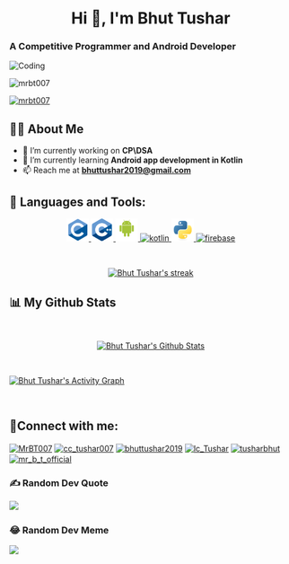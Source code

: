 <h1 align="center">Hi 👋, I'm Bhut Tushar</h1>
<h3 align="left">A Competitive Programmer and Android Developer</h3>
<img alt = "Coding" width = "400" src = "https://camo.githubusercontent.com/b86a9047afd5ab67de4d8d1c1ce6293db7900b997bb10cfdeec7046e7f035fe3/68747470733a2f2f6d69726f2e6d656469756d2e636f6d2f6d61782f313336302f312a495247486d69477361313673746564517649615a66772e676966">

<p align="left"> <img src="https://komarev.com/ghpvc/?username=mrbt007&label=Profile%20views&color=0e75b6&style=flat" alt="mrbt007" /> </p>

<p align="left"> <a href="https://github.com/ryo-ma/github-profile-trophy"><img src="https://github-profile-trophy.vercel.app/?username=mrbt007" alt="mrbt007" /></a> </p>

## 🙋‍♂️ About Me

- 🔭 I’m currently working on **CP\DSA**
- 🌱 I’m currently learning **Android app development in Kotlin**
- 📫 Reach me at **bhuttushar2019@gmail.com**

## 🚀 Languages and Tools:

<p align="center">
     <a href="https://www.cprogramming.com/" target="_blank"> <img src="https://raw.githubusercontent.com/devicons/devicon/master/icons/c/c-original.svg" alt="c" width="40" height="40"/> </a> 
     <a href="https://www.w3schools.com/cpp/" target="_blank"> <img src="https://raw.githubusercontent.com/devicons/devicon/master/icons/cplusplus/cplusplus-original.svg" alt="cplusplus" width="40" height="40"/> </a> 
     <a href="https://developer.android.com" target="_blank" rel="noreferrer"> <img src="https://raw.githubusercontent.com/devicons/devicon/master/icons/android/android-original-wordmark.svg" alt="android" width="40" height="40"/> </a>
     <a href="https://kotlinlang.org" target="_blank" rel="noreferrer"> <img src="https://www.vectorlogo.zone/logos/kotlinlang/kotlinlang-icon.svg" alt="kotlin" width="40" height="40"/> </a> 
      <a href="https://www.python.org" target="_blank"> <img src="https://raw.githubusercontent.com/devicons/devicon/master/icons/python/python-original.svg" alt="python" width="40" height="40"/> </a> 
     <a href="https://firebase.google.com/" target="_blank" rel="noreferrer"> <img src="https://www.vectorlogo.zone/logos/firebase/firebase-icon.svg" alt="firebase" width="40" height="40"/> </a> 
</p>
<br/>

<p align="center">
    <a href="https://github.com/MrBT007/github-readme-streak-stats">
        <img title="🔥 Get streak stats for your profile at git.io/streak-stats" alt="Bhut Tushar's streak" src="https://github-readme-streak-stats.herokuapp.com/?user=MrBT007&theme=black-ice&hide_border=true&stroke=0000&background=060A0CD0"/>
    </a>
</p>

## 📊 My Github Stats

  <br/>
<p align="center"><a href="https://github.com/MrBT007/github-readme-stats"><img src="https://github-readme-stats.vercel.app/api?username=MrBT007&amp;show_icons=true&amp;count_private=true&amp;theme=react&amp;hide_border=true&amp;bg_color=0D1117" alt="Bhut Tushar's Github Stats" /></a></p>

<br/>

<a href="https://github.com/MrBT007/github-readme-activity-graph"><img alt="Bhut Tushar's Activity Graph" src="https://activity-graph.herokuapp.com/graph?username=MrBT007&bg_color=0D1117&color=5BCDEC&line=5BCDEC&point=FFFFFF&hide_border=true" /></a>

<br/>

## 🤝Connect with me:

<p align="left">
     <a href="https://linkedin.com/in/BhutTushar" target="blank"><img align="center" src="https://raw.githubusercontent.com/rahuldkjain/github-profile-readme-generator/master/src/images/icons/Social/linked-in-alt.svg" alt="MrBT007" height="30" width="40" /></a>
<a href="https://www.codechef.com/users/cc_tushar007" target="blank"><img align="center" src="https://cdn.jsdelivr.net/npm/simple-icons@3.1.0/icons/codechef.svg" alt="cc_tushar007" height="30" width="40" /></a>  
<a href="https://www.hackerrank.com/bhuttushar2019" target="blank"><img align="center" src="https://raw.githubusercontent.com/rahuldkjain/github-profile-readme-generator/master/src/images/icons/Social/hackerrank.svg" alt="bhuttushar2019" height="30" width="40" /></a>   
<a href="https://www.leetcode.com/lc_Tushar" target="blank"><img align="center" src="https://raw.githubusercontent.com/rahuldkjain/github-profile-readme-generator/master/src/images/icons/Social/leet-code.svg" alt="lc_Tushar" height="30" width="40" /></a>  
<a href="https://codeforces.com/profile/tusharbhut" target="blank"><img align="center" src="https://raw.githubusercontent.com/rahuldkjain/github-profile-readme-generator/master/src/images/icons/Social/codeforces.svg" alt="tusharbhut" height="30" width="40" /></a>
<a href="https://twitter.com/mr_b_t_official" target="blank"><img align="center" src="https://raw.githubusercontent.com/rahuldkjain/github-profile-readme-generator/master/src/images/icons/Social/twitter.svg" alt="mr_b_t_official" height="30" width="40" /></a>    
</p>

### ✍️ Random Dev Quote
![](https://quotes-github-readme.vercel.app/api?type=horizontal&theme=radical)

### 😂 Random Dev Meme
<img src="https://random-memer.herokuapp.com/" width="512px"/>

